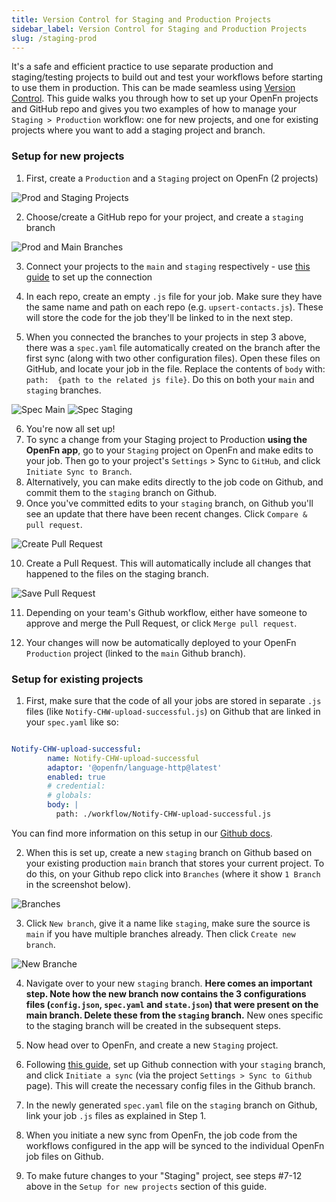 ```yaml
---
title: Version Control for Staging and Production Projects
sidebar_label: Version Control for Staging and Production Projects
slug: /staging-prod
---
```


It's a safe and efficient practice to use separate production and staging/testing projects to build out and test your workflows before starting to use them in production. This can be made seamless using [Version Control](../manage-projects/link-to-gh.md). This guide walks you through how to set up your OpenFn projects and GitHub repo and gives you two examples of how to manage your `Staging > Production` workflow: one for new projects, and one for existing projects where you want to add a staging project and branch.

### Setup for new projects

1. First, create a `Production` and a `Staging` project on OpenFn (2 projects)

![Prod and Staging Projects](/img/openfn_prod_staging.png)

2. Choose/create a GitHub repo for your project, and create a `staging` branch

![Prod and Main Branches](/img/staging_prod_branches_gh.png)

3. Connect your projects to the `main` and `staging` respectively - use [this guide](../manage-projects/link-to-gh.md) to set up the connection 
4. In each repo, create an empty `.js` file for your job. Make sure they have the same name and path on each repo (e.g. `upsert-contacts.js`). These will store the code for the job they'll be linked to in the next step.

5. When you connected the branches to your projects in step 3 above, there was a `spec.yaml` file automatically created on the branch after the first sync (along with two other configuration files). Open these files on GitHub, and locate your job in the file. Replace the contents of `body` with: `path:  {path to the related js file}`. Do this on both your `main` and `staging` branches.

![Spec Main](/img/path_main.png)
![Spec Staging](/img/path_staging.png)

6. You're now all set up!  
7. To sync a change from your Staging project to Production **using the OpenFn app**, go to your `Staging` project on OpenFn and make edits to your job. Then go to your project's `Settings` > Sync to `GitHub`, and click `Initiate Sync to Branch`.
8. Alternatively, you can make edits directly to the job code on Github, and commit them to the `staging` branch on Github. 
9. Once you've committed edits to your `staging` branch, on Github you'll see an update that there have been recent changes. Click `Compare & pull request`. 

![Create Pull Request](/img/staging_pushes.png)

10. Create a Pull Request. This will automatically include all changes that happened to the files on the staging branch.

![Save Pull Request](/img/create_pr.png)


11. Depending on your team's Github workflow, either have someone to approve and merge the Pull Request, or click `Merge pull request`.

12. Your changes will now be automatically deployed to your OpenFn `Production` project (linked to the `main` Github branch).

### Setup for existing projects

1. First, make sure that the code of all your jobs are stored in separate `.js` files (like `Notify-CHW-upload-successful.js`) on Github that are linked in your `spec.yaml` like so:

```yaml

Notify-CHW-upload-successful:
        name: Notify-CHW-upload-successful
        adaptor: '@openfn/language-http@latest'
        enabled: true
        # credential:
        # globals:
        body: |
          path: ./workflow/Notify-CHW-upload-successful.js

```

You can find more information on this setup in our [Github docs](../manage-projects/link-to-gh.md#sync-from-github-to-openfn).

2. When this is set up, create a new `staging` branch on Github based on your existing production `main` branch that stores your current project. To do this, on your Github repo click into `Branches` (where it show `1 Branch` in the screenshot below).

![Branches](/img/1_branch.png)

3. Click `New branch`, give it a name like `staging`, make sure the source is `main` if you have multiple branches already. Then click `Create new branch`.

![New Branche](/img/new_branch.png)

4. Navigate over to your new `staging` branch. **Here comes an important step. Note how the new branch now contains the 3 configurations files (`config.json`, `spec.yaml` and `state.json`) that were present on the main branch. Delete these from the `staging` branch.** New ones specific to the staging branch will be created in the subsequent steps.

5. Now head over to OpenFn, and create a new `Staging` project.

6. Following [this guide](../manage-projects/link-to-gh.md), set up Github connection with your `staging` branch, and click `Initiate a sync` (via the project `Settings > Sync to Github` page). This will create the necessary config files in the Github branch.

7. In the newly generated `spec.yaml` file on the `staging` branch on Github, link your job `.js` files as explained in Step 1. 

8. When you initiate a new sync from OpenFn, the job code from the workflows configured in the app will be synced to the individual OpenFn job files on Github.

9. To make future changes to your "Staging" project, see steps #7-12 above in the `Setup for new projects` section of this guide.
